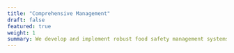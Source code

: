 ```yaml
---
title: "Comprehensive Management"
draft: false
featured: true
weight: 1
summary: We develop and implement robust food safety management systems, identifying potential hazards and recommending corrective actions. Our services include reviewing and updating safety policies, assisting with HACCP plans, and preparing detailed reports. We also support crisis management, evaluate supplier programs, and provide expert advice on food safety equipment and best practices.
---
```

